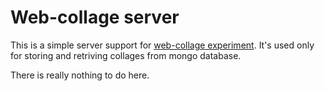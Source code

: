 # Web-collage server

This is a simple server support for [web-collage experiment](https://github.com/zipavlin/webcollage). It's used only for storing and retriving collages from mongo database.

There is really nothing to do here.